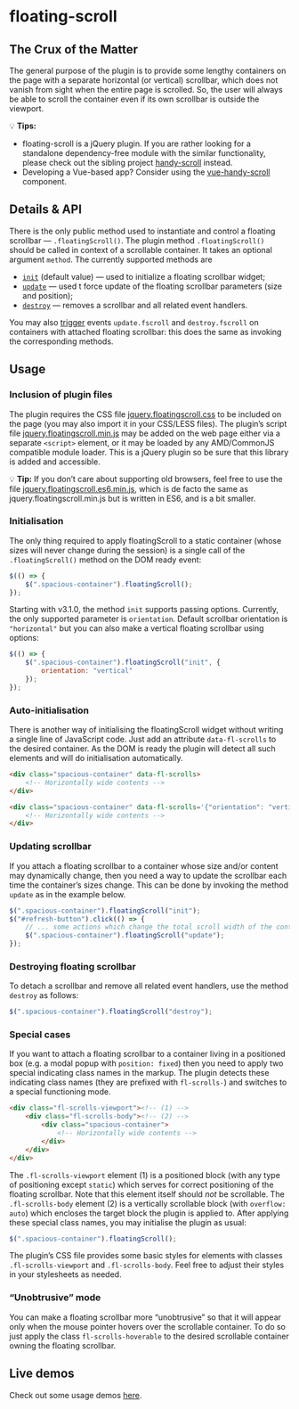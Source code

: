 # floating-scroll

## The Crux of the Matter

The general purpose of the plugin is to provide some lengthy containers on the page with a separate horizontal (or vertical) scrollbar, which does not vanish from sight when the entire page is scrolled. So, the user will always be able to scroll the container even if its own scrollbar is outside the viewport.

:bulb: **Tips:**

* floating-scroll is a jQuery plugin. If you are rather looking for a standalone dependency-free module with the similar functionality, please check out the sibling project [handy-scroll](https://github.com/Amphiluke/handy-scroll) instead.
* Developing a Vue-based app? Consider using the [vue-handy-scroll](https://github.com/Amphiluke/vue-handy-scroll) component.


## Details & API

There is the only public method used to instantiate and control a floating scrollbar — `.floatingScroll()`. The plugin method `.floatingScroll()` should be called in context of a scrollable container. It takes an optional argument `method`. The currently supported methods are

* [`init`](#initialisation) (default value) — used to initialize a floating scrollbar widget;
* [`update`](#updating-scrollbar) — used t force update of the floating scrollbar parameters (size and position);
* [`destroy`](#destroying-floating-scrollbar) — removes a scrollbar and all related event handlers.

You may also [trigger](https://api.jquery.com/trigger/) events `update.fscroll` and `destroy.fscroll` on containers with attached floating scrollbar: this does the same as invoking the corresponding methods.

## Usage

### Inclusion of plugin files

The plugin requires the CSS file [jquery.floatingscroll.css](dist/jquery.floatingscroll.css) to be included on the page (you may also import it in your CSS/LESS files). The plugin’s script file [jquery.floatingscroll.min.js](dist/jquery.floatingscroll.min.js) may be added on the web page either via a separate `<script>` element, or it may be loaded by any AMD/CommonJS compatible module loader. This is a jQuery plugin so be sure that this library is added and accessible.

:bulb: **Tip:** If you don’t care about supporting old browsers, feel free to use the file [jquery.floatingscroll.es6.min.js](dist/jquery.floatingscroll.es6.min.js), which is de facto the same as jquery.floatingscroll.min.js but is written in ES6, and is a bit smaller.

### Initialisation

The only thing required to apply floatingScroll to a static container (whose sizes will never change during the session) is a single call of the `.floatingScroll()` method on the DOM ready event:

```javascript
$(() => {
    $(".spacious-container").floatingScroll();
});
```

Starting with v3.1.0, the method `init` supports passing options. Currently, the only supported parameter is `orientation`. Default scrollbar orientation is `"horizontal"` but you can also make a vertical floating scrollbar using options:

```javascript
$(() => {
    $(".spacious-container").floatingScroll("init", {
        orientation: "vertical"
    });
});
```

### Auto-initialisation

There is another way of initialising the floatingScroll widget without writing a single line of JavaScript code. Just add an attribute `data-fl-scrolls` to the desired container. As the DOM is ready the plugin will detect all such elements and will do initialisation automatically.

```html
<div class="spacious-container" data-fl-scrolls>
    <!-- Horizontally wide contents -->
</div>

<div class="spacious-container" data-fl-scrolls='{"orientation": "vertical"}'>
    <!-- Horizontally wide contents -->
</div>
```

### Updating scrollbar

If you attach a floating scrollbar to a container whose size and/or content may dynamically change, then you need a way to update the scrollbar each time the container’s sizes change. This can be done by invoking the method `update` as in the example below.

```javascript
$(".spacious-container").floatingScroll("init");
$("#refresh-button").click(() => {
    // ... some actions which change the total scroll width of the container ...
    $(".spacious-container").floatingScroll("update");
});
```

### Destroying floating scrollbar

To detach a scrollbar and remove all related event handlers, use the method `destroy` as follows:

```javascript
$(".spacious-container").floatingScroll("destroy");
```

### Special cases

If you want to attach a floating scrollbar to a container living in a positioned box (e.g. a modal popup with `position: fixed`) then you need to apply two special indicating class names in the markup. The plugin detects these indicating class names (they are prefixed with `fl-scrolls-`) and switches to a special functioning mode.

```html
<div class="fl-scrolls-viewport"><!-- (1) -->
    <div class="fl-scrolls-body"><!-- (2) -->
        <div class="spacious-container">
            <!-- Horizontally wide contents -->
        </div>
    </div>
</div>
```

The `.fl-scrolls-viewport` element (1) is a positioned block (with any type of positioning except `static`) which serves for correct positioning of the floating scrollbar. Note that this element itself should _not_ be scrollable. The `.fl-scrolls-body` element (2) is a vertically scrollable block (with `overflow: auto`) which encloses the target block the plugin is applied to. After applying these special class names, you may initialise the plugin as usual:

```javascript
$(".spacious-container").floatingScroll();
```

The plugin’s CSS file provides some basic styles for elements with classes `.fl-scrolls-viewport` and `.fl-scrolls-body`. Feel free to adjust their styles in your stylesheets as needed.

### “Unobtrusive” mode

You can make a floating scrollbar more “unobtrusive” so that it will appear only when the mouse pointer hovers over the scrollable container. To do so just apply the class `fl-scrolls-hoverable` to the desired scrollable container owning the floating scrollbar.

## Live demos

Check out some usage demos [here](https://amphiluke.github.io/floating-scroll/).
